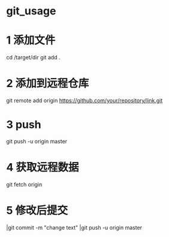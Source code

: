 # git_usage

# 1 添加文件
cd /target/dir
git add .

# 2 添加到远程仓库
git remote add origin https://github.com/your/repository/link.git

# 3 push
git push -u origin master

# 4 获取远程数据
git fetch origin

# 5 修改后提交
|git commit -m "change text"
|git push -u origin master

